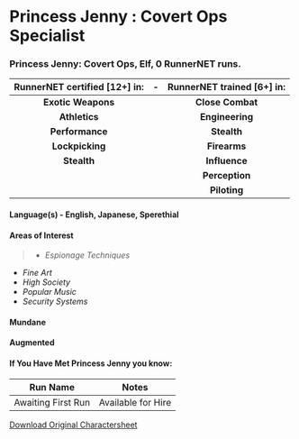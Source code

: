 # Princess Jenny : Covert Ops Specialist

### Princess Jenny: Covert Ops, Elf, 0 RunnerNET runs.

> 

| RunnerNET certified [12+] in:|-| RunnerNET trained [6+] in:|
| :-: |:-: |:-:|
| **Exotic Weapons**||**Close Combat** |
| **Athletics**|| **Engineering** |
| **Performance**|| **Stealth**|
| **Lockpicking**||**Firearms**| 
| **Stealth**||**Influence**|
|||**Perception**|
|||**Piloting**|  


#### Language(s) - English, Japanese, Sperethial
#### Areas of Interest
> - *Espionage Techniques*
- *Fine Art*
- *High Society*
- *Popular Music*
- *Security Systems*


#### Mundane
#### Augmented
#### If You Have Met Princess Jenny you know:
> 

| Run Name| Notes|
| ----------- | ----------- |
| Awaiting First Run | Available for Hire |


[Download Original Charactersheet](./assets/Princess_Jenny.pdf)